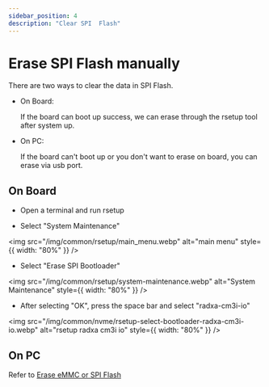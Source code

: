 ```yaml
---
sidebar_position: 4
description: "Clear SPI  Flash"
---
```


# Erase SPI Flash manually

There are two ways to clear the data in SPI Flash.

- On Board:

  If the board can boot up success, we can erase through the rsetup tool after system up.

- On PC:

  If the board can't boot up or you don't want to erase on board, you can erase via usb port.

## On Board

- Open a terminal and run rsetup

- Select "System Maintenance"

<img src="/img/common/rsetup/main_menu.webp" alt="main menu" style={{ width: "80%" }} />

- Select "Erase SPI Bootloader"

<img src="/img/common/rsetup/system-maintenance.webp" alt="System Maintenance" style={{ width: "80%" }} />

- After selecting "OK", press the space bar and select "radxa-cm3i-io"

<img src="/img/common/nvme/rsetup-select-bootloader-radxa-cm3i-io.webp" alt="rsetup radxa cm3i io" style={{ width: "80%" }} />

## On PC

Refer to [Erase eMMC or SPI Flash](/compute-module/cm3i/low-level-dev/maskrom/erase)
